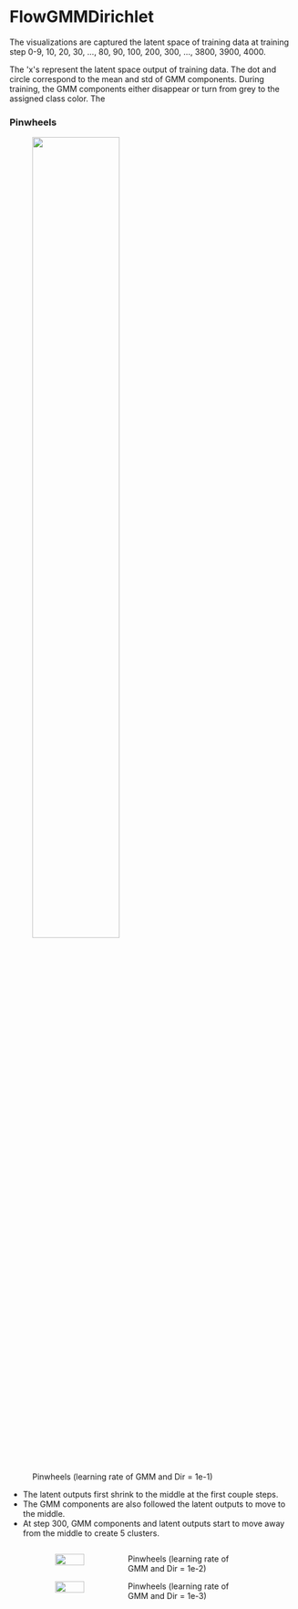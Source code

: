# FlowGMMDirichlet

The visualizations are captured the latent space of training data at training step 0-9, 10, 20, 30, ..., 80, 90, 100, 200, 300, ..., 3800, 3900, 4000.

The 'x's represent the latent space output of training data. The dot and circle correspond to the mean and std of GMM components. During training, the GMM components either disappear or turn from grey to the assigned class color. The 

### Pinwheels

<figure>
  <img src="pinwheels_1e-1_0.gif" width="60%" height="60%">
  <figcaption> Pinwheels (learning rate of GMM and Dir = 1e-1) </figcaption>
</figure>
<ul>
  <li>The latent outputs first shrink to the middle at the first couple steps.</li>
  <li>The GMM components are also followed the latent outputs to move to the middle.</li>
  <li>At step 300, GMM components and latent outputs start to move away from the middle to create 5 clusters.</li>
</ul>

<figure style="display: table;">
    <figure>
    <img src="pinwheels_1e-2_0.gif" width="40%" height="40%" style="float:left;">
    <figcaption> Pinwheels (learning rate of GMM and Dir = 1e-2) </figcaption>
    </figure>
    <figure>
    <img src="pinwheels_1e-3_0.gif" width="40%" height="40%" style="float:left;">
    <figcaption> Pinwheels (learning rate of GMM and Dir = 1e-3) </figcaption>
    </figure>
</figure>



